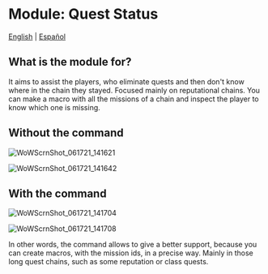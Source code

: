 # Module: Quest Status

[English](README.md) | [Español](README_ES.md)


## What is the module for?

It aims to assist the players, who eliminate quests and then don't know where in the chain they stayed. Focused mainly on reputational chains. You can make a macro with all the missions of a chain and inspect the player to know which one is missing.

## Without the command

![WoWScrnShot_061721_141621](https://user-images.githubusercontent.com/2810187/122444712-37d9a380-cf77-11eb-8ca5-c989ecd5c37f.jpg)

![WoWScrnShot_061721_141642](https://user-images.githubusercontent.com/2810187/122444749-3f00b180-cf77-11eb-9502-3095dda49266.jpg)

## With the command

![WoWScrnShot_061721_141704](https://user-images.githubusercontent.com/2810187/122444846-58096280-cf77-11eb-8c65-cb8e8332f696.jpg)

![WoWScrnShot_061721_141708](https://user-images.githubusercontent.com/2810187/122444863-5c358000-cf77-11eb-8002-f4cd996f5a0f.jpg)

In other words, the command allows to give a better support, because you can create macros, with the mission ids, in a precise way. Mainly in those long quest chains, such as some reputation or class quests.
